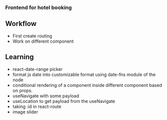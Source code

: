 ### Frontend for hotel booking

## Workflow
- First create routing
- Work on different component

## Learning
- react-date-range picker
- format js date into customizable format using date-fns module of the node
- conditional rendering of a component inside different component based on props.
- useNavigate with some payload
- useLocation to get payload from the useNavigate
- taking :id in react-route
- image slider